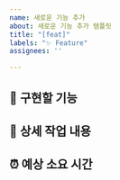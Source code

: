 ```yaml
---
name: 새로운 기능 추가
about: 새로운 기능 추가 템플릿
title: "[feat]"
labels: "✨ Feature"
assignees: ''

---
```


## 🤷 구현할 기능

## 🔨 상세 작업 내용

## ⏰ 예상 소요 시간

